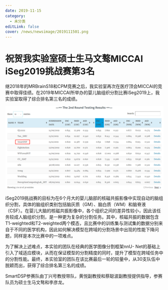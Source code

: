 ```yaml
---
date: 2019-11-15
category:
  - 未分类
editLink: false
cover: /news/newsimage/2019111501.png
---
```



# 祝贺我实验室硕士生马文骜MICCAI iSeg2019挑战赛第3名

继2018年的MRBrainS18和CPM竞赛之后，我实验室再次在医疗顶会MICCAI的竞赛中取得佳绩。在2019年MICCAI所举办的婴儿脑组织分割比赛iSeg2019上，我实验室取得了综合排名第三名的成绩。


<!-- more -->


![](/news/newsimage/2019111501.png)



iSeg2019挑战赛的目标为在6个月大的婴儿脑部的核磁共振影像中实现自动的脑组织分割，具体的脑组织类别包括脑灰质（GM）、脑白质（WM）和脑脊液（CSF）。在婴儿大脑的核磁共振影像中，各个组织之间的差异性较小，因此该任务较成人脑组织分割，是一种更为复杂的分割任务。其中，核磁共振的数据包含T1-weighted和T2-weighted两个模态，且比赛中的训练集与测试集的数据分别来自于不同的医学机构，因此如何解决模型在跨域的分割场景中出现的性能下降问题，同样是本次比赛中的一项难点。



为了解决上述难点，本实验的团队在经典的医学图像分割框架nnU-
Net的基础上引入了域适应模块，从而在保证模型的分割精度的同时，提升了模型在跨域任务中的分割性能。最终，本实验室的团队在该比赛最后一轮的较量中，从30支队伍中脱颖而出，获得了综合排名第三名的成绩。



SmartDSP参赛队由丁兴号教授带队，黄悦副教授和蔡聪波副教授提供指导，参赛队员为硕士生马文骜和李彦龙。

